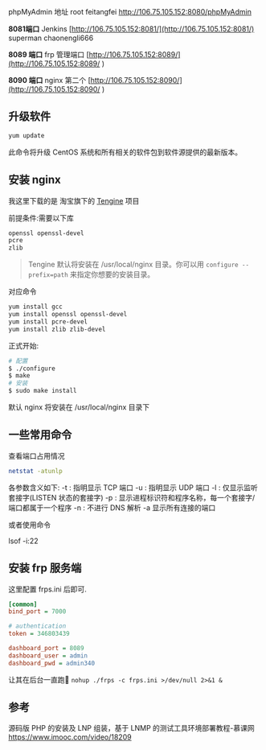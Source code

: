 phpMyAdmin 地址 root feitangfei
<http://106.75.105.152:8080/phpMyAdmin>

**8081端口**
Jenkins
[http://106.75.105.152:8081/](http://106.75.105.152:8081/)
superman chaonengli666

**8089 端口**
frp 管理端口
[http://106.75.105.152:8089/](http://106.75.105.152:8089/
)

**8090 端口**
nginx 第二个
[http://106.75.105.152:8090/](http://106.75.105.152:8090/
)

## 升级软件

```bash
yum update
```

此命令将升级 CentOS 系统和所有相关的软件包到软件源提供的最新版本。

## 安装 nginx

我这里下载的是 淘宝旗下的 [Tengine](https://tengine.taobao.org/download_cn.html) 项目

前提条件:需要以下库

```sh
openssl openssl-devel
pcre
zlib
```

> Tengine 默认将安装在 /usr/local/nginx 目录。你可以用 `configure --prefix=path` 来指定你想要的安装目录。

对应命令

```sh
yum install gcc
yum install openssl openssl-devel
yum install pcre-devel
yum install zlib zlib-devel
```

正式开始:

```sh
# 配置
$ ./configure
$ make
# 安装
$ sudo make install
```

默认 nginx 将安装在 /usr/local/nginx 目录下

## 一些常用命令

查看端口占用情况

```sh
netstat -atunlp
```

各参数含义如下:
-t : 指明显示 TCP 端口
-u : 指明显示 UDP 端口
-l : 仅显示监听套接字(LISTEN 状态的套接字)
-p : 显示进程标识符和程序名称，每一个套接字/端口都属于一个程序
-n : 不进行 DNS 解析
-a 显示所有连接的端口

或者使用命令

lsof -i:22

## 安装 frp 服务端

这里配置 frps.ini 后即可.

```ini
[common]
bind_port = 7000

# authentication
token = 346803439

dashboard_port = 8089
dashboard_user = admin
dashboard_pwd = admin340
```

让其在后台一直跑🏃
`nohup ./frps -c frps.ini >/dev/null 2>&1 &`

## 参考

源码版 PHP 的安装及 LNP 组装，基于 LNMP 的测试工具环境部署教程-慕课网
<https://www.imooc.com/video/18209>
